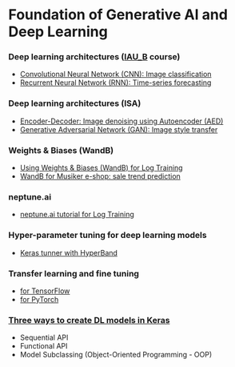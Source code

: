 # Foundation of Generative AI and Deep Learning

### Deep learning architectures ([IAU_B](https://github.com/FIIT-IAU/IAU-course) course)
- [Convolutional Neural Network (CNN): Image classification](https://github.com/FIIT-IAU/IAU-course/tree/main/exercises/week-10)
- [Recurrent Neural Network (RNN): Time-series forecasting](https://github.com/FIIT-IAU/IAU-course/tree/main/exercises/week-11)

### Deep learning architectures (ISA)
- [Encoder-Decoder: Image denoising using Autoencoder (AED)](ISA_AED_image-denoising.ipynb)
- [Generative Adversarial Network (GAN): Image style transfer](https://github.com/FIIT-ISA/CycleGAN)

### Weights & Biases (WandB)
- [Using Weights & Biases (WandB) for Log Training](https://github.com/FIIT-IAU/IAU-course/blob/main/exercises/week-11/IAU_wandb_README.md)
- [WandB for Musiker e-shop: sale trend prediction](https://github.com/FIIT-IAU/IAU-course/blob/main/exercises/week-11/IAU_03_LSTM-sale-trend-prediction-wandb.ipynb)

### neptune.ai
- [neptune.ai tutorial for Log Training](neptune_tutorial.md)

### Hyper-parameter tuning for deep learning models
- [Keras tunner with HyperBand](https://github.com/FIIT-IAU/IAU-course/blob/main/exercises/week-12)

### Transfer learning and fine tuning
- [for TensorFlow](https://github.com/FIIT-ISA/ISA-course/blob/main/exercises/week-04/transfer-learning-and-fine-tuning/TensorFlow%20Transfer%20learning%20and%20fine%20tuning%20tensorflow.ipynb)
- [for PyTorch](https://github.com/FIIT-ISA/ISA-course/blob/main/exercises/week-04/transfer-learning-and-fine-tuning/Transfer%20learning%20and%20fine%20tuning%20pytorch.ipynb)

### [Three ways to create DL models in Keras](ISA_Sequential-Functional-OOP.ipynb)
- Sequential API
- Functional API
- Model Subclassing (Object-Oriented Programming - OOP)
